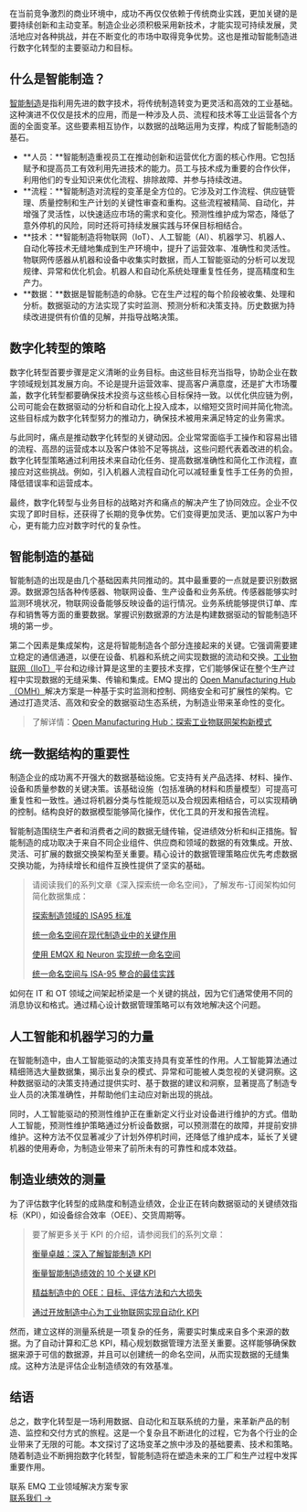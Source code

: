 在当前竞争激烈的商业环境中，成功不再仅仅依赖于传统商业实践，更加关键的是要持续创新和主动变革。制造企业必须积极采用新技术，才能实现可持续发展，灵活地应对各种挑战，并在不断变化的市场中取得竞争优势。这也是推动智能制造进行数字化转型的主要驱动力和目标。

## 什么是智能制造？

[智能制造](https://www.emqx.com/zh/blog/the-smart-manufacturing-revolution)是指利用先进的数字技术，将传统制造转变为更灵活和高效的工业基础。这种演进不仅仅是技术的应用，而是一种涉及人员、流程和技术等工业运营各个方面的全面变革。这些要素相互协作，以数据的战略运用为支撑，构成了智能制造的基石。

- **人员：**智能制造重视员工在推动创新和运营优化方面的核心作用。它包括赋予和提高员工有效利用先进技术的能力。员工与技术成为重要的合作伙伴，利用他们的专业知识来优化流程、排除故障、并参与持续改进。
- **流程：**智能制造对流程的变革是全方位的。它涉及对工作流程、供应链管理、质量控制和生产计划的关键性审查和重构。这些流程被精简、自动化，并增强了灵活性，以快速适应市场的需求和变化。预测性维护成为常态，降低了意外停机的风险，同时还将可持续发展实践与环保目标相结合。
- **技术：**智能制造将物联网（IoT）、人工智能（AI）、机器学习、机器人、自动化等技术无缝地集成到生产环境中，提升了运营效率、准确性和灵活性。物联网传感器从机器和设备中收集实时数据，而人工智能驱动的分析可以发现规律、异常和优化机会。机器人和自动化系统处理重复性任务，提高精度和生产力。
- **数据：**数据是智能制造的命脉。它在生产过程的每个阶段被收集、处理和分析。数据驱动的方法实现了实时监测、预测分析和决策支持。历史数据为持续改进提供有价值的见解，并指导战略决策。

## 数字化转型的策略

数字化转型首要步骤是定义清晰的业务目标。由这些目标充当指导，协助企业在数字领域规划其发展方向。不论是提升运营效率、提高客户满意度，还是扩大市场覆盖，数字化转型都要确保技术投资与这些核心目标保持一致。以优化供应链为例，公司可能会在数据驱动的分析和自动化上投入成本，以缩短交货时间并简化物流。这些目标成为数字化转型努力的推动力，确保技术被用来满足特定的业务需求。

与此同时，痛点是推动数字化转型的关键动因。企业常常面临手工操作和容易出错的流程、高昂的运营成本以及客户体验不足等挑战，这些问题代表着改进的机会。数字化转型策略通过利用技术来自动化任务、提高数据准确性和简化工作流程，直接应对这些挑战。例如，引入机器人流程自动化可以减轻重复性手工任务的负担，降低错误率和运营成本。

最终，数字化转型与业务目标的战略对齐和痛点的解决产生了协同效应。企业不仅实现了即时目标，还获得了长期的竞争优势。它们变得更加灵活、更加以客户为中心，更有能力应对数字时代的复杂性。

## 智能制造的基础

智能制造的出现是由几个基础因素共同推动的。其中最重要的一点就是要识别数据源。数据源包括各种传感器、物联网设备、生产设备和业务系统。传感器能够实时监测环境状况，物联网设备能够反映设备的运行情况。业务系统能够提供订单、库存和销售等方面的重要数据。掌握识别数据源的方法是构建数据驱动的智能制造环境的第一步。

第二个因素是集成架构，这是将智能制造各个部分连接起来的关键。它强调需要建立稳定的通信通道，以便在设备、机器和系统之间实现数据的流动和交换。[工业物联网（IIoT）](https://www.emqx.com/zh/blog/iiot-platform-key-components-and-5-notable-solutions)平台和边缘计算是这里的主要技术支撑，它们能够保证在整个生产过程中实现数据的无缝采集、传输和集成。EMQ 提出的 [Open Manufacturing Hub（OMH）](https://www.emqx.com/zh/blog/open-manufacturing-hub-a-reference-architecture-for-industrial-iot)解决方案是一种基于实时监测和控制、网络安全和可扩展性的架构。它通过打造灵活、高效和安全的数据驱动生态系统，为制造业带来革命性的变化。

> 了解详情：[Open Manufacturing Hub：探索工业物联网架构新模式](https://www.emqx.com/zh/blog/open-manufacturing-hub-a-reference-architecture-for-industrial-iot)

## 统一数据结构的重要性

制造企业的成功离不开强大的数据基础设施。它支持有关产品选择、材料、操作、设备和质量参数的关键决策。该基础设施（包括准确的材料和质量模型）可提高可重复性和一致性。通过将机器分类与性能规范以及合规因素相结合，可以实现精确的控制。结构良好的数据模型能够简化操作，优化工具的开发和报告流程。

智能制造围绕生产者和消费者之间的数据无缝传输，促进绩效分析和纠正措施。智能制造的成功取决于来自不同企业组件、供应商和领域的数据的有效集成。开放、灵活、可扩展的数据交换架构至关重要。精心设计的数据管理策略应优先考虑数据交换功能，为持续增长和组件互换性提供了坚实的基础。

> 请阅读我们的系列文章《深入探索统一命名空间》，了解发布-订阅架构如何简化数据集成：
>
> [探索制造领域的 ISA95 标准](https://www.emqx.com/zh/blog/exploring-isa95-standards-in-manufacturing)
>
> [统一命名空间在现代制造业中的关键作用](https://www.emqx.com/zh/blog/the-power-of-unified-namespace-in-modern-manufacturing)
>
> [使用 EMQX 和 Neuron 实现统一命名空间](https://www.emqx.com/zh/blog/implementing-unified-namespace-using-emqx-and-neuron)
>
> [统一命名空间与 ISA-95 整合的最佳实践](https://www.emqx.com/zh/blog/implementing-unified-namespace-using-emqx-and-neuron)

如何在 IT 和 OT 领域之间架起桥梁是一个关键的挑战，因为它们通常使用不同的消息协议和格式。通过精心设计数据管理策略可以有效地解决这个问题。

## 人工智能和机器学习的力量

在智能制造中，由人工智能驱动的决策支持具有变革性的作用。人工智能算法通过精细筛选大量数据集，揭示出复杂的模式、异常和可能被人类忽视的关键洞察。这种数据驱动的决策支持通过提供实时、基于数据的建议和洞察，显著提高了制造专业人员的决策准确性，并帮助他们主动应对新出现的挑战。

同时，人工智能驱动的预测性维护正在重新定义行业对设备进行维护的方式。借助人工智能，预测性维护策略通过分析设备数据，可以预测潜在的故障，并提前安排维护。这种方法不仅显著减少了计划外停机时间，还降低了维护成本，延长了关键机器的使用寿命，为制造业带来了前所未有的可靠性和成本效益。

## 制造业绩效的测量

为了评估数字化转型的成熟度和制造业绩效，企业正在转向数据驱动的关键绩效指标（KPI），如设备综合效率（OEE）、交货周期等。

> 要了解更多关于 KPI 的介绍，请参阅我们的系列文章：
>
> [衡量卓越：深入了解智能制造 KPI](https://www.emqx.com/zh/blog/a-deep-dive-into-kpis-for-smart-manufacturing)
>
> [衡量智能制造绩效的 10 个关键 KPI](https://www.emqx.com/zh/blog/ten-important-kpis-for-measuring-smart-manufacturing-performace)
>
> [精益制造中的 OEE：目标、评估方法和六大损失](https://www.emqx.com/zh/blog/oee-in-lean-manufacturing)
>
> [通过开放制造中心为工业物联网实现自动化 KPI](https://www.emqx.com/zh/blog/automated-kpis-implementation-for-iiot-with-the-open-manufacturing-hub)

然而，建立这样的测量系统是一项复杂的任务，需要实时集成来自多个来源的数据。为了自动计算和汇总 KPI，精心规划数据管理方法至关重要。这样能够确保数据来源于可信的数据源，并且可以创建统一的命名空间，从而实现数据的无缝集成。这种方法是评估企业制造绩效的有效基准。

## 结语

总之，数字化转型是一场利用数据、自动化和互联系统的力量，来革新产品的制造、监控和交付方式的旅程。这是一个复杂且不断进化的过程，它为各个行业的企业带来了无限的可能。本文探讨了这场变革之旅中涉及的基础要素、技术和策略。随着制造业不断拥抱数字化转型，智能制造将在塑造未来的工厂和生产过程中发挥重要作用。



<section class="promotion">
    <div>
        联系 EMQ 工业领域解决方案专家
    </div>
    <a href="https://www.emqx.com/zh/contact?product=solutions" class="button is-gradient px-5">联系我们 →</a>
</section>
